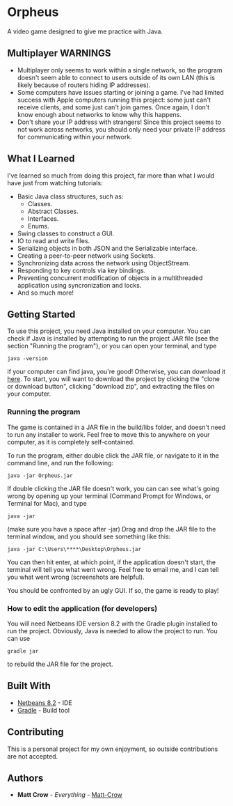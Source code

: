 # Orpheus

A video game designed to give me practice with Java.

## Multiplayer WARNINGS
* Multiplayer only seems to work within a single network, so the program doesn't seem able to connect to users outside of its own LAN (this is likely because of routers hiding IP addresses).
* Some computers have issues starting or joining a game. I've had limited success with Apple computers running this project: some just can't receive clients, and some just can't join games. Once again, I don't know enough about networks to know why this happens.
* Don't share your IP address with strangers! Since this project seems to not work across networks, you should only need your private IP address for communicating within your network.


## What I Learned

I've learned so much from doing this project, far more than what I would have just from watching tutorials:
* Basic Java class structures, such as:
  * Classes.
  * Abstract Classes.
  * Interfaces.
  * Enums.
* Swing classes to construct a GUI.
* IO to read and write files.
* Serializing objects in both JSON and the Serializable interface.
* Creating a peer-to-peer network using Sockets.
* Synchronizing data across the network using ObjectStream.
* Responding to key controls via key bindings.
* Preventing concurrent modification of objects in a multithreaded application using syncronization and locks.
* And so much more!

## Getting Started

To use this project, you need Java installed on your computer. You can check if Java is installed by attempting to run the project JAR file (see the section "Running the program"), or you can open your terminal, and type
```
java -version
```
if your computer can find java, you're good! Otherwise, you can download it [here](https://www.java.com/en/). 
To start, you will want to download the project by clicking the "clone or download button", clicking "download zip", and extracting the files on your computer.

### Running the program

The game is contained in a JAR file in the build/libs folder, and doesn't need to run any installer to work.
Feel free to move this to anywhere on your computer, as it is completely self-contained.

To run the program, either double click the JAR file, or navigate to it in the command line, and run the following:

```
java -jar Orpheus.jar
```

If double clicking the JAR file doesn't work, you can can see what's going wrong by opening up your terminal (Command Prompt for Windows, or Terminal for Mac), and type
```
java -jar
```
(make sure you have a space after -jar) Drag and drop the JAR file to the terminal window, and you should see something like this:
```
java -jar C:\Users\****\Desktop\Orpheus.jar
```
You can then hit enter, at which point, if the application doesn't start, the terminal will tell you what went wrong. Feel free to email me, and I can tell you what went wrong (screenshots are helpful).


You should be confronted by an ugly GUI. If so, the game is ready to play!

### How to edit the application (for developers)

You will need Netbeans IDE version 8.2 with the Gradle plugin installed to run the project.
Obviously, Java is needed to allow the project to run. You can use
```
gradle jar
```
to rebuild the JAR file for the project.

## Built With

* [Netbeans 8.2](https://netbeans.org/downloads/8.2/) - IDE
* [Gradle](https://gradle.org/) - Build tool

## Contributing

This is a personal project for my own enjoyment, so outside contributions are not accepted.

## Authors

* **Matt Crow** - *Everything* - [Matt-Crow](https://github.com/Matt-Crow)
